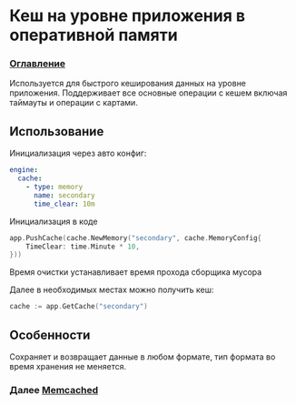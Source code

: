 # Кеш на уровне приложения в оперативной памяти

### [Оглавление](./index.md)

Используется для быстрого кеширования данных на уровне приложения. Поддерживает все основные операции с кешем включая таймауты и операции с картами.


## Использование

Инициализация через авто конфиг:

```yaml
engine:
  cache:
    - type: memory
      name: secondary
      time_clear: 10m
```

Инициализация в коде

```go
app.PushCache(cache.NewMemory("secondary", cache.MemoryConfig{
    TimeClear: time.Minute * 10,
}))
```

Время очистки устанавливает время прохода сборщика мусора

Далее в необходимых местах можно получить кеш:

```go
cache := app.GetCache("secondary")
```

## Особенности

Сохраняет и возвращает данные в любом формате, тип формата во время хранения не меняется.

### Далее [Memcached](./cache-memcached.md)